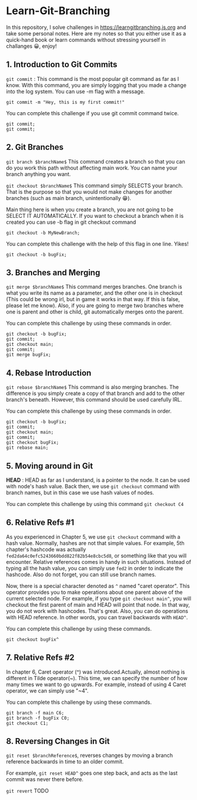 # Learn-Git-Branching
In this repository, I solve challenges in https://learngitbranching.js.org and take some personal notes. Here are my notes so that you either use it as a quick-hand book or learn commands without stressing yourself in challanges 😀, enjoy!

## 1. Introduction to Git Commits
`git commit` : This command is the most popular git command as far as I know. With this command, you are simply logging that you made a change into the log system. You can use -m flag with a message.

```
git commit -m "Hey, this is my first commit!"
```

You can complete this challenge if you use git commit command twice.
```
git commit;
git commit;
```

## 2. Git Branches
`git branch $branchName$`  This command creates a branch so that you can do you work this path without affecting main work. You can name your branch anything you want.

`git checkout $branchName$`  This command simply SELECTS your branch. That is the purpose so that you would not make changes for another branches (such as main branch, unintentionally 😁).

Main thing here is when you create a branch, you are not going to be SELECT IT AUTOMATICALLY. If you want to checkout a branch when it is created you can use -b flag in git checkout command

```
git checkout -b MyNewBranch;
```

You can complete this challenge with the help of this flag in one line. Yikes!

```
git checkout -b bugFix;
```

## 3. Branches and Merging
`git merge $branchName$` This command merges branches. One branch is what you write its name as a parameter, and the other one is in checkout (This could be wrong irl, but in game it works in that way. If this is false, please let me know). Also, if you are going to merge two branches where one is parent and other is child, git automatically merges onto the parent.


You can complete this challenge by using these commands in order.
```
git checkout -b bugFix;
git commit;
git checkout main;
git commit;
git merge bugFix;

```

## 4. Rebase Introduction
`git rebase $branchName$` This command is also merging branches. The difference is you simply create a copy of that branch and add to the other branch's beneath. However, this command should be used carefully IRL.

You can complete this challenge by using these commands in order.
```
git checkout -b bugFix;
git commit;
git checkout main;
git commit;
git checkout bugFix;
git rebase main;
```

## 5. Moving around in Git
**HEAD** : HEAD as far as I understand, is a pointer to the node. It can be used with node's hash value. Back then, we use `git checkout` command with branch names, but in this case we use hash values of nodes. 


You can complete this challenge by using this command
`git checkout C4`


## 6. Relative Refs #1
As you experienced in Chapter 5, we use `git checkout` command with a hash value. Normally, hashes are not that simple values. For example, 5th chapter's hashcode was actually `fed2da64c0efc5243660bdd822f82b54e8cbc5d8`, or something like that you will encounter. Relative references comes in handy in such situations. Instead of typing all the hash value, you can simply use `fed2` in order to indicate the hashcode. Also do not forget, you can still use branch names. 

Now, there is a special character denoted as `^` named "caret operator". This operator provides you to make operations about one parent above of the current selected node. For example, if you type `git checkout main^`, you will checkout the first parent of main and HEAD will point that node. In that way, you do not work with hashcodes. That's great. Also, you can do operations with HEAD reference. In other words, you can travel backwards with `HEAD^`.

You can complete this challenge by using these commands.
```
git checkout bugFix^
```

## 7. Relative Refs #2
In chapter 6, Caret operator (^) was introduced.Actually, almost nothing is different in Tilde operator(~). This time, we can specify the number of how many times we want to go upwards. For example, instead of using 4 Caret operator, we can simply use "~4".


You can complete this challenge by using these commands.
```
git branch -f main C6;
git branch -f bugFix C0;
git checkout C1;
```

## 8. Reversing Changes in Git
`git reset $branchReference$`, reverses changes by moving a branch reference backwards in time to an older commit.

For example, `git reset HEAD^` goes one step back, and acts as the last commit was never there before.



`git revert` TODO







